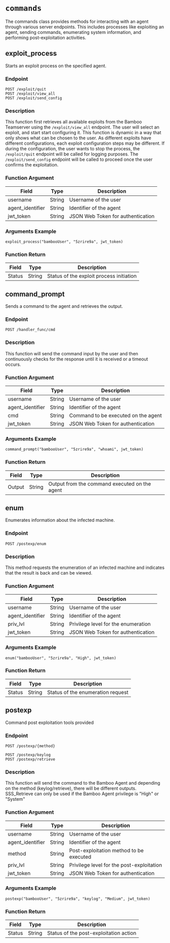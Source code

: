 # `commands`

The commands class provides methods for interacting with an agent through various server endpoints. This includes processes like exploiting an agent, sending commands, enumerating system information, and performing post-exploitation activities.



## exploit_process

Starts an exploit process on the specified agent.

### Endpoint

```
POST /exploit/quit
POST /exploit/view_all
POST /exploit/send_config
```

### Description

This function first retrieves all available exploits from the Bamboo Teamserver using the `/exploit/view_all` endpoint. The user will select an exploit, and start start configuring it. This function is dynamic in a way that only shows what can be chosen to the user. As different exploits have different configurations, each exploit configuration steps may be different. If during the configuration, the user wants to stop the process, the `/exploit/quit` endpoint will be called for logging purposes. The `/exploit/send_config` endpoint will be called to proceed once the user confirms the exploitation.

### Function Argument

| Field            | Type   | Description                       |
| ---------------- | ------ | --------------------------------- |
| username         | String | Username of the user              |
| agent_identifier | String | Identifier of the agent           |
| jwt_token        | String | JSON Web Token for authentication |

### Arguments Example

```
exploit_process("bambooUser", "5zrire9a", jwt_token)
```

### Function Return

| Field  | Type   | Description                              |
| ------ | ------ | ---------------------------------------- |
| Status | String | Status of the exploit process initiation |



## command_prompt

Sends a command to the agent and retrieves the output.

### Endpoint

```
POST /handler_func/cmd
```

### Description

This function will send the command input by the user and then continuously checks for the response until it is received or a timeout occurs.

### Function Argument

| Field            | Type   | Description                         |
| ---------------- | ------ | ----------------------------------- |
| username         | String | Username of the user                |
| agent_identifier | String | Identifier of the agent             |
| cmd              | String | Command to be executed on the agent |
| jwt_token        | String | JSON Web Token for authentication   |

### Arguments Example

```
command_prompt("bambooUser", "5zrire9a", "whoami", jwt_token)
```

### Function Return

| Field  | Type   | Description                                   |
| ------ | ------ | --------------------------------------------- |
| Output | String | Output from the command executed on the agent |



## enum

Enumerates information about the infected machine.

### Endpoint

```
POST /postexp/enum
```

### Description

This method requests the enumeration of an infected machine and indicates that the result is back and can be viewed.

### Function Argument

| Field            | Type   | Description                         |
| ---------------- | ------ | ----------------------------------- |
| username         | String | Username of the user                |
| agent_identifier | String | Identifier of the agent             |
| priv_lvl         | String | Privilege level for the enumeration |
| jwt_token        | String | JSON Web Token for authentication   |

### Arguments Example

```
enum("bambooUser", "5zrire9a", "High", jwt_token)
```

### Function Return

| Field  | Type   | Description                       |
| ------ | ------ | --------------------------------- |
| Status | String | Status of the enumeration request |



## postexp

Command post exploitation tools provided

### Endpoint

```
POST /postexp/{method}

POST /postexp/keylog
POST /postexp/retrieve
```

### Description

This function will send the command to the Bamboo Agent and depending on the method (keylog/retrieve), there will be different outputs. SSS_Retrieve can only be used if the Bamboo Agent privilege is "High" or "System"

### Function Argument

| Field            | Type   | Description                               |
| ---------------- | ------ | ----------------------------------------- |
| username         | String | Username of the user                      |
| agent_identifier | String | Identifier of the agent                   |
| method           | String | Post-exploitation method to be executed   |
| priv_lvl         | String | Privilege level for the post-exploitation |
| jwt_token        | String | JSON Web Token for authentication         |

### Arguments Example

```
postexp("bambooUser", "5zrire9a", "keylog", "Medium", jwt_token)
```

### Function Return

| Field  | Type   | Description                            |
| ------ | ------ | -------------------------------------- |
| Status | String | Status of the post-exploitation action |
